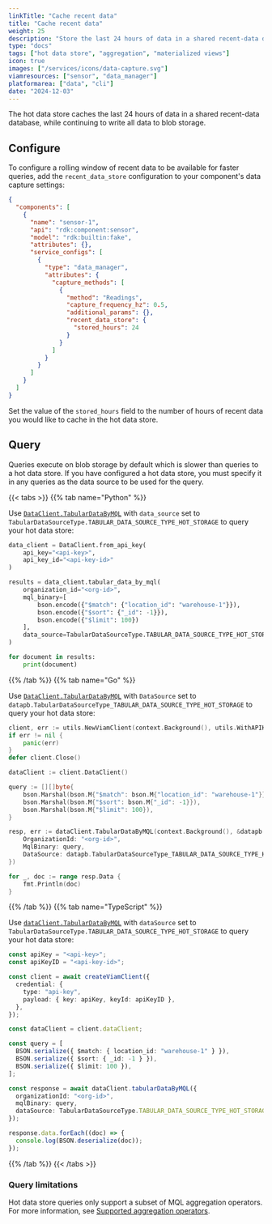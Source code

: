 ```yaml
---
linkTitle: "Cache recent data"
title: "Cache recent data"
weight: 25
description: "Store the last 24 hours of data in a shared recent-data database, while continuing to write all data to blob storage."
type: "docs"
tags: ["hot data store", "aggregation", "materialized views"]
icon: true
images: ["/services/icons/data-capture.svg"]
viamresources: ["sensor", "data_manager"]
platformarea: ["data", "cli"]
date: "2024-12-03"
---
```


The hot data store caches the last 24 hours of data in a shared recent-data database, while continuing to write all data to blob storage.

## Configure

To configure a rolling window of recent data to be available for faster queries, add the `recent_data_store` configuration to your component's data capture settings:

```json {class="line-numbers linkable-line-numbers" data-line="17-19"}
{
  "components": [
    {
      "name": "sensor-1",
      "api": "rdk:component:sensor",
      "model": "rdk:builtin:fake",
      "attributes": {},
      "service_configs": [
        {
          "type": "data_manager",
          "attributes": {
            "capture_methods": [
              {
                "method": "Readings",
                "capture_frequency_hz": 0.5,
                "additional_params": {},
                "recent_data_store": {
                  "stored_hours": 24
                }
              }
            ]
          }
        }
      ]
    }
  ]
}
```

Set the value of the `stored_hours` field to the number of hours of recent data you would like to cache in the hot data store.

## Query

Queries execute on blob storage by default which is slower than queries to a hot data store.
If you have configured a hot data store, you must specify it in any queries as the data source to be used for the query.

{{< tabs >}}
{{% tab name="Python" %}}

Use [`DataClient.TabularDataByMQL`](/dev/reference/apis/data-client/#tabulardatabymql) with `data_source` set to `TabularDataSourceType.TABULAR_DATA_SOURCE_TYPE_HOT_STORAGE` to query your hot data store:

```python
data_client = DataClient.from_api_key(
    api_key="<api-key>",
    api_key_id="<api-key-id>"
)

results = data_client.tabular_data_by_mql(
    organization_id="<org-id>",
    mql_binary=[
        bson.encode({"$match": {"location_id": "warehouse-1"}}),
        bson.encode({"$sort": {"_id": -1}}),
        bson.encode({"$limit": 100})
    ],
    data_source=TabularDataSourceType.TABULAR_DATA_SOURCE_TYPE_HOT_STORAGE
)

for document in results:
    print(document)
```

{{% /tab %}}
{{% tab name="Go" %}}

Use [`DataClient.TabularDataByMQL`](https://pkg.go.dev/go.viam.com/rdk/app#DataClient.TabularDataByMQL) with `DataSource` set to `datapb.TabularDataSourceType_TABULAR_DATA_SOURCE_TYPE_HOT_STORAGE` to query your hot data store:

```go
client, err := utils.NewViamClient(context.Background(), utils.WithAPIKey("<api-key>", "<api-key-id>"))
if err != nil {
    panic(err)
}
defer client.Close()

dataClient := client.DataClient()

query := [][]byte{
    bson.Marshal(bson.M{"$match": bson.M{"location_id": "warehouse-1"}}),
    bson.Marshal(bson.M{"$sort": bson.M{"_id": -1}}),
    bson.Marshal(bson.M{"$limit": 100}),
}

resp, err := dataClient.TabularDataByMQL(context.Background(), &datapb.TabularDataByMQLRequest{
    OrganizationId: "<org-id>",
    MqlBinary: query,
    DataSource: datapb.TabularDataSourceType_TABULAR_DATA_SOURCE_TYPE_HOT_STORAGE,
})

for _, doc := range resp.Data {
    fmt.Println(doc)
}
```

{{% /tab %}}
{{% tab name="TypeScript" %}}

Use [`dataClient.TabularDataByMQL`](/dev/reference/apis/data-client/#tabulardatabymql) with `dataSource` set to `TabularDataSourceType.TABULAR_DATA_SOURCE_TYPE_HOT_STORAGE` to query your hot data store:

```typescript
const apiKey = "<api-key>";
const apiKeyID = "<api-key-id>";

const client = await createViamClient({
  credential: {
    type: "api-key",
    payload: { key: apiKey, keyId: apiKeyID },
  },
});

const dataClient = client.dataClient;

const query = [
  BSON.serialize({ $match: { location_id: "warehouse-1" } }),
  BSON.serialize({ $sort: { _id: -1 } }),
  BSON.serialize({ $limit: 100 }),
];

const response = await dataClient.tabularDataByMQL({
  organizationId: "<org-id>",
  mqlBinary: query,
  dataSource: TabularDataSourceType.TABULAR_DATA_SOURCE_TYPE_HOT_STORAGE,
});

response.data.forEach((doc) => {
  console.log(BSON.deserialize(doc));
});
```

{{% /tab %}}
{{< /tabs >}}

### Query limitations

Hot data store queries only support a subset of MQL aggregation operators.
For more information, see [Supported aggregation operators](/data-ai/data/query/#supported-aggregation-operators).
